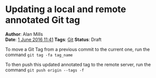 Updating a local and remote annotated Git tag
=============================================
**Author**: Alan Mills  
**Date**: [1 June 2016 11:41](/blog/history/2016-06.md)
**Tags**: [Git](/blog/categories/git.md)
**Status**: Draft

To move a Git Tag from a previous commit to the current one, run the command `git tag -fa tag_name`

To then push this updated annotated tag to the remote server, run the command `git push origin --tags -f`
